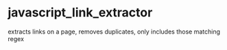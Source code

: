 # javascript_link_extractor
extracts links on a page, removes duplicates, only includes those matching regex
